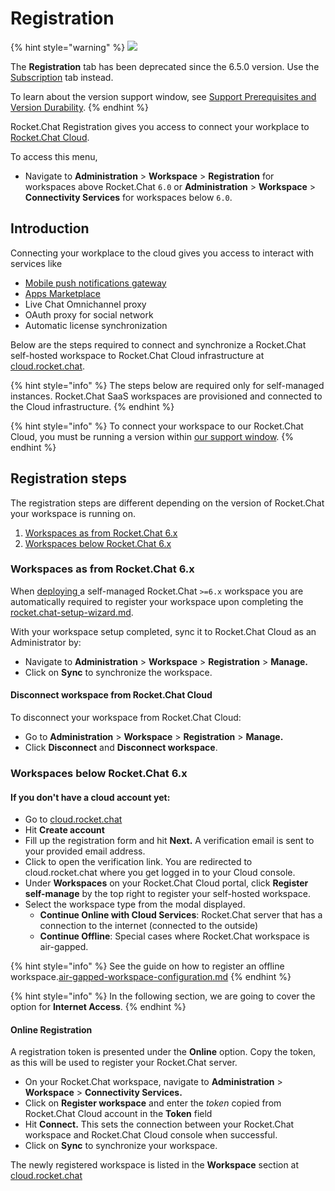 # Registration

{% hint style="warning" %}
&#x20;![](<../../.gitbook/assets/Deprecated (1).png>)

The **Registration** tab has been deprecated since the 6.5.0 version. Use the [Subscription](https://docs.rocket.chat/use-rocket.chat/workspace-administration/subscription) tab instead.&#x20;

To learn about the version support window, see [Support Prerequisites and Version Durability](https://docs.rocket.chat/customer-center/support-center/premium-support-plans/support-prerequisites-and-version-durability).
{% endhint %}

Rocket.Chat Registration gives you access to connect your workplace to [Rocket.Chat Cloud](https://cloud.rocket.chat/).

To access this menu,

* Navigate to **Administration** > **Workspace** > **Registration** for workspaces above Rocket.Chat `6.0` or **Administration** > **Workspace** > **Connectivity Services** for workspaces below `6.0`.

## Introduction

Connecting your workplace to the cloud gives you access to interact with services like

* [Mobile push notifications gateway](../rocket.chat-mobile/push-notifications/)
* [Apps Marketplace](https://www.rocket.chat/marketplace)
* Live Chat Omnichannel proxy
* OAuth proxy for social network
* Automatic license synchronization

Below are the steps required to connect and synchronize a Rocket.Chat self-hosted workspace to Rocket.Chat Cloud infrastructure at [cloud.rocket.chat](https://cloud.rocket.chat).

{% hint style="info" %}
The steps below are required only for self-managed instances. Rocket.Chat SaaS workspaces are provisioned and connected to the Cloud infrastructure.
{% endhint %}

{% hint style="info" %}
To connect your workspace to our Rocket.Chat Cloud, you must be running a version within [our support window](../../customer-center/support-center/premium-support-plans/support-prerequisites-and-version-durability.md#support-window-duration).
{% endhint %}

## Registration steps

The registration steps are different depending on the version of Rocket.Chat your workspace is running on.

1. [Workspaces as from Rocket.Chat 6.x](registration.md#workspaces-as-from-rocket.chat-6.x)
2. [Workspaces below Rocket.Chat 6.x](registration.md#workspaces-below-rocket.chat-6.x)

### Workspaces as from Rocket.Chat 6.x

When [deploying ](broken-reference)a self-managed Rocket.Chat `>=6.x` workspace you are automatically required to register your workspace upon completing the  [rocket.chat-setup-wizard.md](../../setup-and-configure/accessing-your-workspace/rocket.chat-setup-wizard.md "mention").

With your workspace setup completed, sync it to Rocket.Chat Cloud as an Administrator by:

* Navigate to **Administration** > **Workspace** > **Registration** > **Manage.**
* Click on **Sync** to synchronize the workspace.

#### Disconnect workspace from Rocket.Chat Cloud

To disconnect your workspace from Rocket.Chat Cloud:

* Go to **Administration** > **Workspace** > **Registration** > **Manage.**
* Click **Disconnect** and **Disconnect workspace**.

### Workspaces below Rocket.Chat 6.x

#### **If you don't have a cloud account yet:**

* Go to [cloud.rocket.chat](https://cloud.rocket.chat)
* Hit **Create account**
* Fill up the registration form and hit **Next.** A verification email is sent to your provided email address.
* Click to open the verification link. You are redirected to cloud.rocket.chat where you get logged in to your Cloud console.&#x20;
* Under **Workspaces** on your Rocket.Chat Cloud portal, click  **Register self-manage** by the top right to register your self-hosted workspace.
* Select the workspace type from the modal displayed.
  * **Continue Online with Cloud Services**: Rocket.Chat server that has a connection to the internet (connected to the outside)
  * **Continue Offline**: Special cases where Rocket.Chat workspace is air-gapped.

{% hint style="info" %}
See the guide on how to register an offline workspace.[air-gapped-workspace-configuration.md](../../setup-and-configure/rocket.chat-air-gapped-deployment/air-gapped-workspace-configuration.md "mention")
{% endhint %}

{% hint style="info" %}
In the following section, we are going to cover the option for **Internet Access**.
{% endhint %}

#### Online Registration

A registration token is presented under the **Online** option. Copy the token, as this will be used to register your Rocket.Chat server.

* On your Rocket.Chat workspace, navigate to **Administration** > **Workspace** > **Connectivity Services.**
* Click on **Register workspace** and enter the _token_ copied from Rocket.Chat Cloud account in the **Token** field
* Hit **Connect.** This sets the connection between your Rocket.Chat workspace and Rocket.Chat Cloud console when successful.
* Click on **Sync** to synchronize your workspace.

The newly registered workspace is listed in the **Workspace** section at [cloud.rocket.chat](https://cloud.rocket.chat)
